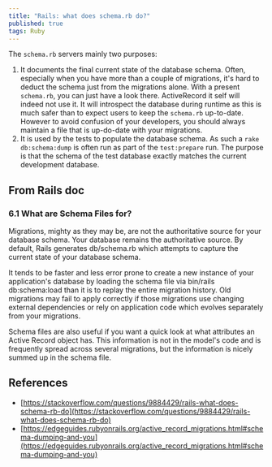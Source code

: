 ```yaml
---
title: "Rails: what does schema.rb do?"
published: true
tags: Ruby
---
```


The `schema.rb` servers mainly two purposes:

1. It documents the final current state of the database schema. Often,
   especially when you have more than a couple of migrations, it's hard to
   deduct the schema just from the migrations alone. With a present `schema.rb`,
   you can just have a look there. ActiveRecord it self will indeed not use it.
   It will introspect the database during runtime as this is much safer than to
   expect users to keep the `schema.rb` up-to-date. However to avoid confusion
   of your developers, you should always maintain a file that is up-do-date with
   your migrations.
2. It is used by the tests to populate the database schema. As such a `rake
   db:schema:dump` is often run as part of the `test:prepare` run. The purpose
   is that the schema of the test database exactly matches the current
   development database.

## From Rails doc

### 6.1 What are Schema Files for?

Migrations, mighty as they may be, are not the authoritative source for your database schema. Your database remains the authoritative source. By default, Rails generates db/schema.rb which attempts to capture the current state of your database schema.

It tends to be faster and less error prone to create a new instance of your application's database by loading the schema file via bin/rails db:schema:load than it is to replay the entire migration history. Old migrations may fail to apply correctly if those migrations use changing external dependencies or rely on application code which evolves separately from your migrations.

Schema files are also useful if you want a quick look at what attributes an Active Record object has. This information is not in the model's code and is frequently spread across several migrations, but the information is nicely summed up in the schema file.

## References

- [https://stackoverflow.com/questions/9884429/rails-what-does-schema-rb-do](https://stackoverflow.com/questions/9884429/rails-what-does-schema-rb-do)
- [https://edgeguides.rubyonrails.org/active_record_migrations.html#schema-dumping-and-you](https://edgeguides.rubyonrails.org/active_record_migrations.html#schema-dumping-and-you)